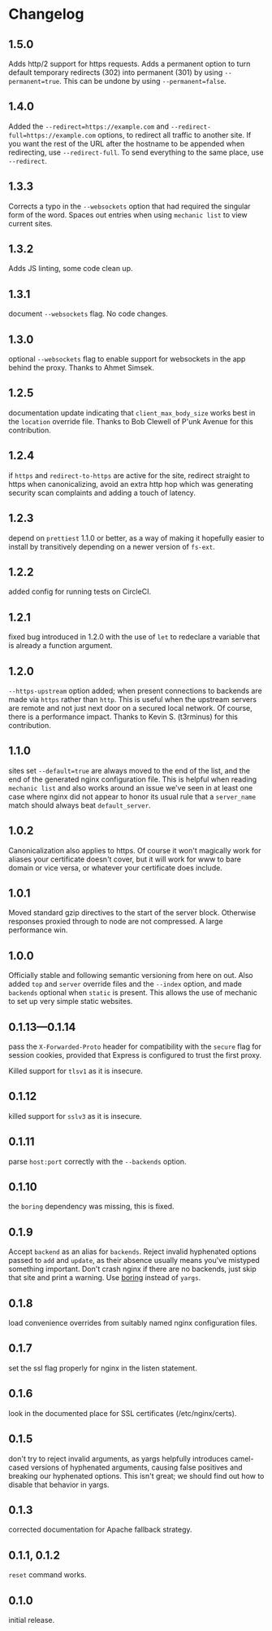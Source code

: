# Changelog

## 1.5.0
Adds http/2 support for https requests. Adds a permanent option to turn default temporary redirects (302) into permanent (301) by using `--permanent=true`. This can be undone by using `--permanent=false`.

## 1.4.0
Added the `--redirect=https://example.com` and `--redirect-full=https://example.com` options, to redirect all traffic to another site. If you want the rest of the URL after the hostname to be appended when redirecting, use `--redirect-full`. To send everything to the same place, use `--redirect`.

## 1.3.3
Corrects a typo in the `--websockets` option that had required the singular form of the word. Spaces out entries when using `mechanic list` to view current sites.

## 1.3.2
Adds JS linting, some code clean up.

## 1.3.1
document `--websockets` flag. No code changes.

## 1.3.0
optional `--websockets` flag to enable support for websockets in the app behind the proxy. Thanks to Ahmet Simsek.

## 1.2.5
documentation update indicating that `client_max_body_size` works best in the `location` override file. Thanks to Bob Clewell of P'unk Avenue for this contribution.

## 1.2.4
if `https` and `redirect-to-https` are active for the site, redirect straight to https when canonicalizing, avoid an extra http hop which was generating security scan complaints and adding a touch of latency.

## 1.2.3
depend on `prettiest` 1.1.0 or better, as a way of making it hopefully easier to install by transitively depending on a newer version of `fs-ext`.

## 1.2.2
added config for running tests on CircleCI.

## 1.2.1
fixed bug introduced in 1.2.0 with the use of `let` to redeclare a variable that is already a function argument.

## 1.2.0
`--https-upstream` option added; when present connections to backends are made via `https` rather than `http`. This is useful when the upstream servers are remote and not just next door on a secured local network. Of course, there is a performance impact. Thanks to Kevin S. (t3rminus) for this contribution.

## 1.1.0
sites set `--default=true` are always moved to the end of the list, and the end of the generated nginx configuration file. This is helpful when reading `mechanic list` and also works around an issue we've seen in at least one case where nginx did not appear to honor its usual rule that a `server_name` match should always beat `default_server`.

## 1.0.2
Canonicalization also applies to https. Of course it won't magically
work for aliases your certificate doesn't cover, but it will work for
www to bare domain or vice versa, or whatever your certificate does include.

## 1.0.1
Moved standard gzip directives to the start of the server block. Otherwise responses proxied through to node are not compressed. A large performance win.

## 1.0.0
Officially stable and following semantic versioning from here on out. Also added `top` and `server` override files and the `--index` option, and made `backends` optional when `static` is present. This allows the use of mechanic to set up very simple static websites.

## 0.1.13—0.1.14 
pass the `X-Forwarded-Proto` header for compatibility with the `secure` flag for session cookies, provided that Express is configured to trust the first proxy.

Killed support for `tlsv1` as it is insecure.

## 0.1.12
killed support for `sslv3` as it is insecure.

## 0.1.11
parse `host:port` correctly with the `--backends` option.

## 0.1.10
the `boring` dependency was missing, this is fixed.

## 0.1.9
Accept `backend` as an alias for `backends`. Reject invalid hyphenated options passed to `add` and `update`, as their absence usually means you've mistyped something important. Don't crash nginx if there are no backends, just skip that site and print a warning. Use [boring](https://www.npmjs.com/package/boring) instead of `yargs`.

## 0.1.8
load convenience overrides from suitably named nginx configuration files.

## 0.1.7
set the ssl flag properly for nginx in the listen statement.

## 0.1.6
look in the documented place for SSL certificates (/etc/nginx/certs).

## 0.1.5
don't try to reject invalid arguments, as yargs helpfully introduces camel-cased versions of hyphenated arguments, causing false positives and breaking our hyphenated options. This isn't great; we should find out how to disable that behavior in yargs.

## 0.1.3
corrected documentation for Apache fallback strategy.

## 0.1.1, 0.1.2
`reset` command works.

## 0.1.0
initial release.
